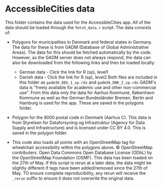# AccessibleCities data
This folder contains the data used for the AccessibleCities app.
All of the data should be loaded through the ```fetch_data.r``` script.
The data consists of:
- Polygons for municipalities in Denmark and federal states in Germany. The data for these is from GADM (Database of Global Administrative Areas). The data for this should be fetched automatically by the code. However, as the GADM server does not always respond, the data can also be downloaded from the following links and then be loaded locally:
    - German data - Click the link for R (sp), level1
    - Danish data - Click the link for R (sp), level2
      Both files are included in this folder as ```gadm36_DEU_1_sp.rds``` and ```gadm36_DNK_2_sp.rds```
GADM's data is "freely available for academic use and other non-commercial use".
From this data only the data for Aarhus Kommune, København Kommune as well as the German Bundesländer Bremen, Berlin
      and Hamburg is used for the app. These are saved in the polygons folder.
- Polygon for the 8000 postal code in Denmark (Aarhus C). This data is from Styrelsen for Dataforsyning og Infrastruktur (Agency for Data Supply and Infrastructure) and is licensed under CC BY 4.0. This is saved in the polygon folder.

- This code also loads all points with an OpenStreetMap tag for wheelchair accessibility within the polygons above. © OpenStreetMap contributers. Open Data Commons Open Database License (ODbL) by the OpenStreetMap Foundation (OSMF).
This data has been loaded on the 27th of May. If this script is rerun at a later data, the data might be slightly different if tags have been added/removed since the 27th of May. TO ensure complete reproducibility, any rerun will receive the ```_rerun``` suffix to ensure it does not overwrite the original data. 
